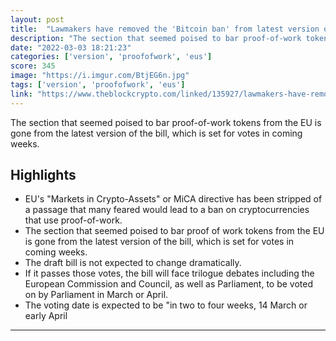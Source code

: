 ```yaml
---
layout: post
title:  "Lawmakers have removed the 'Bitcoin ban' from latest version of EU's crypto legislation"
description: "The section that seemed poised to bar proof-of-work tokens from the EU is gone from the latest version of the bill, which is set for votes in coming weeks."
date: "2022-03-03 18:21:23"
categories: ['version', 'proofofwork', 'eus']
score: 345
image: "https://i.imgur.com/BtjEG6n.jpg"
tags: ['version', 'proofofwork', 'eus']
link: "https://www.theblockcrypto.com/linked/135927/lawmakers-have-removed-the-bitcoin-ban-from-latest-version-of-eus-crypto-legislation"
---
```


The section that seemed poised to bar proof-of-work tokens from the EU is gone from the latest version of the bill, which is set for votes in coming weeks.

## Highlights

- EU's "Markets in Crypto-Assets" or MiCA directive has been stripped of a passage that many feared would lead to a ban on cryptocurrencies that use proof-of-work.
- The section that seemed poised to bar proof of work tokens from the EU is gone from the latest version of the bill, which is set for votes in coming weeks.
- The draft bill is not expected to change dramatically.
- If it passes those votes, the bill will face trilogue debates including the European Commission and Council, as well as Parliament, to be voted on by Parliament in March or April.
- The voting date is expected to be "in two to four weeks, 14 March or early April

---
